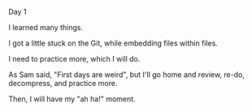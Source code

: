 Day 1

I learned many things.

I got a little stuck on the Git, while embedding files within files.

I need to practice more, which I will do.

As Sam said, "First days are weird", but I'll go home and review, re-do, decompress, and practice more.

Then, I will have my "ah ha!" moment.
